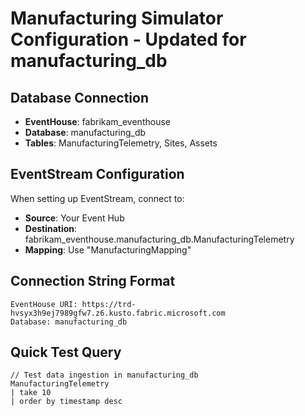 # Manufacturing Simulator Configuration - Updated for manufacturing_db

## Database Connection
- **EventHouse**: fabrikam_eventhouse  
- **Database**: manufacturing_db
- **Tables**: ManufacturingTelemetry, Sites, Assets

## EventStream Configuration
When setting up EventStream, connect to:
- **Source**: Your Event Hub
- **Destination**: fabrikam_eventhouse.manufacturing_db.ManufacturingTelemetry
- **Mapping**: Use "ManufacturingMapping"

## Connection String Format
```
EventHouse URI: https://trd-hvsyx3h9ej7989gfw7.z6.kusto.fabric.microsoft.com
Database: manufacturing_db
```

## Quick Test Query
```kql
// Test data ingestion in manufacturing_db
ManufacturingTelemetry 
| take 10
| order by timestamp desc
```